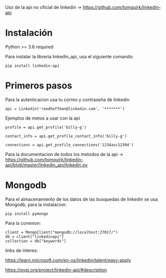
Uso de la api no oficial de linkedin -> 
https://github.com/tomquirk/linkedin-api



# Instalación 

Python >= 3.6 required

Para instalar la libreria linkedin_api, usa el siguiente comando:

``pip install linkedin-api``



# Primeros pasos

Para la autenticacion usa tu correo y contraseña de linkedin 

``api = Linkedin('reedhoffman@linkedin.com', '*******')``

Ejemplos de metos a usar con la api

```
profile = api.get_profile('billy-g')

contact_info = api.get_profile_contact_info('billy-g')

connections = api.get_profile_connections('1234asc12304')
```

Para la documentacion de todos los metodos de la api -> https://github.com/tomquirk/linkedin-api/blob/master/linkedin_api/linkedin.py



# Mongodb

Para el almacenamiento de los datos de las busquedas de linkedin se usa Mongodb, para la instalacion:

``pip install pymongo``

Para la conexion:

```
client = MongoClient("mongodb://localhost:27017/")
db = client["linkedinapi"]
collection = db["keywords"]
```



links de interes: 

https://learn.microsoft.com/en-us/linkedin/talent/easy-apply

https://pypi.org/project/linkedin-api/#description

